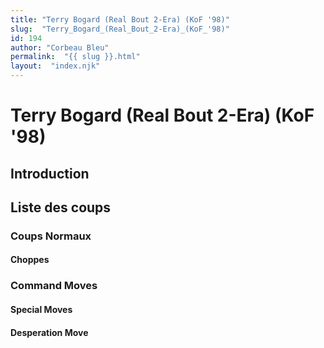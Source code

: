 ```yaml
---
title: "Terry Bogard (Real Bout 2-Era) (KoF '98)"
slug:  "Terry_Bogard_(Real_Bout_2-Era)_(KoF_'98)"
id: 194
author: "Corbeau Bleu"
permalink:  "{{ slug }}.html"
layout:  "index.njk"
---
```


# Terry Bogard (Real Bout 2-Era) (KoF '98)

## Introduction

## Liste des coups

### Coups Normaux

#### Choppes

### Command Moves

#### Special Moves

#### Desperation Move
